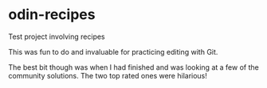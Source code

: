 # odin-recipes
Test project involving recipes

This was fun to do and invaluable for practicing editing with Git. 

The best bit though was when I had finished and was looking at a few of the community solutions. The two top rated ones were hilarious!


